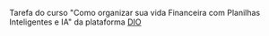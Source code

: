 Tarefa do curso "Como organizar sua vida Financeira com Planilhas Inteligentes e IA" da plataforma [DIO](https://dio.me)
